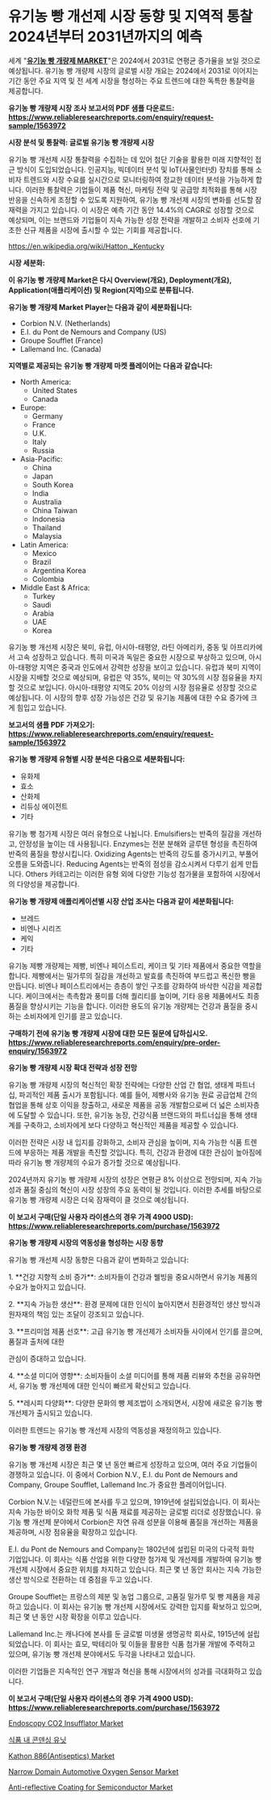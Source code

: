 <p><h1>유기농 빵 개선제 시장 동향 및 지역적 통찰 2024년부터 2031년까지의 예측</h1></p><p>세계 "<strong><a href="https://www.reliableresearchreports.com/organic-bread-improver-r1563972">유기농 빵 개량제 MARKET</a></strong>"은 2024에서 2031로 연평균 증가율을 보일 것으로 예상됩니다. 유기농 빵 개량제 시장의 글로벌 시장 개요는 2024에서 2031로 이어지는 기간 동안 주요 지역 및 전 세계 시장을 형성하는 주요 트렌드에 대한 독특한 통찰력을 제공합니다.</p>
<p><strong>유기농 빵 개량제 시장 조사 보고서의 PDF 샘플 다운로드: <a href="https://www.reliableresearchreports.com/enquiry/request-sample/1563972">https://www.reliableresearchreports.com/enquiry/request-sample/1563972</a></strong></p>
<p><strong>시장 분석 및 통찰력: 글로벌 유기농 빵 개량제 시장</strong></p>
<p><p>유기농 빵 개선제 시장 통찰력을 수집하는 데 있어 첨단 기술을 활용한 미래 지향적인 접근 방식이 도입되었습니다. 인공지능, 빅데이터 분석 및 IoT(사물인터넷) 장치를 통해 소비자 트렌드와 시장 수요를 실시간으로 모니터링하여 정교한 데이터 분석을 가능하게 합니다. 이러한 통찰력은 기업들이 제품 혁신, 마케팅 전략 및 공급망 최적화를 통해 시장 반응을 신속하게 조정할 수 있도록 지원하여, 유기농 빵 개선제 시장의 변화를 선도할 잠재력을 가지고 있습니다. 이 시장은 예측 기간 동안 14.4%의 CAGR로 성장할 것으로 예상되며, 이는 브랜드와 기업들이 지속 가능한 성장 전략을 개발하고 소비자 선호에 기초한 신규 제품을 시장에 출시할 수 있는 기회를 제공합니다.</p></p>
<p><a href="%7CAUTHORITHY_DOMAIN_URL%7C">https://en.wikipedia.org/wiki/Hatton,_Kentucky</a></p>
<p><strong>시장 세분화:</strong></p>
<p><strong>이 유기농 빵 개량제 Market은 다시 Overview(개요), Deployment(개요), Application(애플리케이션) 및 Region(지역)으로 분류됩니다.</strong></p>
<p><strong>유기농 빵 개량제 Market Player는 다음과 같이 세분화됩니다:</strong></p>
<p><ul><li>Corbion N.V. (Netherlands)</li><li>E.I. du Pont de Nemours and Company (US)</li><li>Groupe Soufflet (France)</li><li>Lallemand Inc. (Canada)</li></ul></p>
<p><strong>지역별로 제공되는 유기농 빵 개량제 마켓 플레이어는 다음과 같습니다:</strong></p>
<p><ul>
    <li>
        North America:
        <ul>
            <li>United States</li>
            <li>Canada</li>
        </ul>
    </li>
    <li>
        Europe:
        <ul>
            <li>Germany</li>
            <li>France</li>
            <li>U.K.</li>
            <li>Italy</li>
            <li>Russia</li>
        </ul>
    </li>
    <li>
        Asia-Pacific:
        <ul>
            <li>China</li>
            <li>Japan</li>
            <li>South Korea</li>
            <li>India</li>
            <li>Australia</li>
            <li>China Taiwan</li>
            <li>Indonesia</li>
            <li>Thailand</li>
            <li>Malaysia</li>
        </ul>
    </li>
    <li>
        Latin America:
        <ul>
            <li>Mexico</li>
            <li>Brazil</li>
            <li>Argentina Korea</li>
            <li>Colombia</li>
        </ul>
    </li>
    <li>
        Middle East & Africa:
        <ul>
            <li>Turkey</li>
            <li>Saudi</li>
            <li>Arabia</li>
            <li>UAE</li>
            <li>Korea</li>
        </ul>
    </li>
    </ul></p>
<p><p>유기농 빵 개선제 시장은 북미, 유럽, 아시아-태평양, 라틴 아메리카, 중동 및 아프리카에서 고속 성장하고 있습니다. 특히 미국과 독일은 중요한 시장으로 부상하고 있으며, 아시아-태평양 지역은 중국과 인도에서 강력한 성장을 보이고 있습니다. 유럽과 북미 지역이 시장을 지배할 것으로 예상되며, 유럽은 약 35%, 북미는 약 30%의 시장 점유율을 차지할 것으로 보입니다. 아시아-태평양 지역도 20% 이상의 시장 점유율로 성장할 것으로 예상됩니다. 이 시장의 향후 성장 가능성은 건강 및 유기농 제품에 대한 수요 증가에 크게 힘입고 있습니다.</p></p>
<p><strong>보고서의 샘플 PDF 가져오기: <a href="https://www.reliableresearchreports.com/enquiry/request-sample/1563972">https://www.reliableresearchreports.com/enquiry/request-sample/1563972</a></strong></p>
<p><strong>유기농 빵 개량제 유형별 시장 분석은 다음으로 세분화됩니다:</strong></p>
<p><ul><li>유화제</li><li>효소</li><li>산화제</li><li>리듀싱 에이전트</li><li>기타</li></ul></p>
<p><p>유기농 빵 첨가제 시장은 여러 유형으로 나뉩니다. Emulsifiers는 반죽의 질감을 개선하고, 안정성을 높이는 데 사용됩니다. Enzymes는 전분 분해와 글루텐 형성을 촉진하여 반죽의 품질을 향상시킵니다. Oxidizing Agents는 반죽의 강도를 증가시키고, 부풀어 오름을 도와줍니다. Reducing Agents는 반죽의 점성을 감소시켜서 다루기 쉽게 만듭니다. Others 카테고리는 이러한 유형 외에 다양한 기능성 첨가물을 포함하여 시장에서의 다양성을 제공합니다.</p></p>
<p><strong>유기농 빵 개량제 애플리케이션별 시장 산업 조사는 다음과 같이 세분화됩니다:</strong></p>
<p><ul><li>브레드</li><li>비엔나 시리즈</li><li>케익</li><li>기타</li></ul></p>
<p><p>유기농 제빵 개량제는 제빵, 비엔나 페이스트리, 케이크 및 기타 제품에서 중요한 역할을 합니다. 제빵에서는 밀가루의 질감을 개선하고 발효를 촉진하여 부드럽고 폭신한 빵을 만듭니다. 비엔나 페이스트리에서는 층층이 쌓인 구조를 강화하여 바삭한 식감을 제공합니다. 케이크에서는 촉촉함과 풍미를 더해 퀄리티를 높이며, 기타 응용 제품에서도 최종 품질을 향상시키는 기능을 합니다. 이러한 용도의 유기농 개량제는 건강과 품질을 중시하는 소비자에게 인기를 끌고 있습니다.</p></p>
<p><strong>구매하기 전에 유기농 빵 개량제 시장에 대한 모든 질문에 답하십시오. <a href="https://www.reliableresearchreports.com/enquiry/pre-order-enquiry/1563972">https://www.reliableresearchreports.com/enquiry/pre-order-enquiry/1563972</a></strong></p>
<p><strong>유기농 빵 개량제 시장 확대 전략과 성장 전망</strong></p>
<p><p>유기농 빵 개량제 시장의 혁신적인 확장 전략에는 다양한 산업 간 협업, 생태계 파트너십, 파괴적인 제품 출시가 포함됩니다. 예를 들어, 제빵사와 유기농 원료 공급업체 간의 협업을 통해 상호 이익을 창출하고, 새로운 제품을 공동 개발함으로써 더 넓은 소비자층에 도달할 수 있습니다. 또한, 유기농 농장, 건강식품 브랜드와의 파트너십을 통해 생태계를 구축하고, 소비자에게 보다 다양하고 혁신적인 제품을 제공할 수 있습니다. </p><p>이러한 전략은 시장 내 입지를 강화하고, 소비자 관심을 높이며, 지속 가능한 식품 트렌드에 부응하는 제품 개발을 촉진할 것입니다. 특히, 건강과 환경에 대한 관심이 높아짐에 따라 유기농 빵 개량제의 수요가 증가할 것으로 예상됩니다. </p><p>2024년까지 유기농 빵 개량제 시장의 성장은 연평균 8% 이상으로 전망되며, 지속 가능성과 품질 중심의 혁신이 시장 성장의 주요 동력이 될 것입니다. 이러한 추세를 바탕으로 유기농 빵 개량제 시장은 더욱 잠재력이 클 것으로 예상됩니다.</p></p>
<p><strong>이 보고서 구매(단일 사용자 라이센스의 경우 가격 4900 USD): <a href="https://www.reliableresearchreports.com/purchase/1563972">https://www.reliableresearchreports.com/purchase/1563972</a></strong></p>
<p><strong>유기농 빵 개량제 시장의 역동성을 형성하는 시장 동향</strong></p>
<p><p>유기농 빵 개선제 시장 동향은 다음과 같이 변화하고 있습니다:</p><p>1. **건강 지향적 소비 증가**: 소비자들이 건강과 웰빙을 중요시하면서 유기농 제품의 수요가 높아지고 있습니다.</p><p>2. **지속 가능한 생산**: 환경 문제에 대한 인식이 높아지면서 친환경적인 생산 방식과 원자재의 책임 있는 조달이 강조되고 있습니다.</p><p>3. **프리미엄 제품 선호**: 고급 유기농 빵 개선제가 소비자들 사이에서 인기를 끌으며, 품질과 출처에 대한</p><p>관심이 증대하고 있습니다.</p><p>4. **소셜 미디어 영향**: 소비자들이 소셜 미디어를 통해 제품 리뷰와 추천을 공유하면서, 유기농 빵 개선제에 대한 인식이 빠르게 확산되고 있습니다.</p><p>5. **레시피 다양화**: 다양한 문화의 빵 제조법이 소개되면서, 시장에 새로운 유기농 빵 개선제가 출시되고 있습니다. </p><p>이러한 트렌드는 유기농 빵 개선제 시장의 역동성을 재정의하고 있습니다.</p></p>
<p><strong>유기농 빵 개량제 경쟁 환경</strong></p>
<p><p>유기농 빵 개선제 시장은 최근 몇 년 동안 빠르게 성장하고 있으며, 여러 주요 기업들이 경쟁하고 있습니다. 이 중에서 Corbion N.V., E.I. du Pont de Nemours and Company, Groupe Soufflet, Lallemand Inc.가 중요한 플레이어입니다.</p><p>Corbion N.V.는 네덜란드에 본사를 두고 있으며, 1919년에 설립되었습니다. 이 회사는 지속 가능한 바이오 화학 제품 및 식품 재료를 제공하는 글로벌 리더로 성장했습니다. 유기농 빵 개선제 분야에서 Corbion은 자연 유래 성분을 이용해 품질을 개선하는 제품을 제공하며, 시장 점유율을 확장하고 있습니다.</p><p>E.I. du Pont de Nemours and Company는 1802년에 설립된 미국의 다국적 화학 기업입니다. 이 회사는 식품 산업을 위한 다양한 첨가제 및 개선제를 개발하여 유기농 빵 개선제 시장에서 중요한 위치를 차지하고 있습니다. 최근 몇 년 동안 회사는 지속 가능한 생산 방식으로 전환하는 데 중점을 두고 있습니다.</p><p>Groupe Soufflet는 프랑스의 제분 및 농업 그룹으로, 고품질 밀가루 및 빵 제품을 제공하고 있습니다. 이 회사는 유기농 빵 개선제 시장에서도 강력한 입지를 확보하고 있으며, 최근 몇 년 동안 시장 확장을 이루고 있습니다.</p><p>Lallemand Inc.는 캐나다에 본사를 둔 글로벌 미생물 생명공학 회사로, 1915년에 설립되었습니다. 이 회사는 효모, 박테리아 및 이들을 활용한 식품 첨가물 개발에 주력하고 있으며, 유기농 빵 개선제 분야에서도 두각을 나타내고 있습니다.</p><p>이러한 기업들은 지속적인 연구 개발과 혁신을 통해 시장에서의 성과를 극대화하고 있습니다.</p></p>
<p><strong>이 보고서 구매(단일 사용자 라이센스의 경우 가격 4900 USD): <a href="https://www.reliableresearchreports.com/purchase/1563972">https://www.reliableresearchreports.com/purchase/1563972</a></strong></p>
<p><p><a href="https://github.com/petbigbeepjn/Market-Research-Report-List-1/blob/main/endoscopy-co2-insufflator-market.md">Endoscopy CO2 Insufflator Market</a></p><p><a href="https://medium.com/@christorpherpfannerstill5436/%EC%8B%9D%ED%92%88-%EC%8B%9C%EC%9E%A5%EC%9D%98-%EC%9D%91%EC%B6%95-%EC%9C%A0%EB%8B%9B-%EA%B8%80%EB%A1%9C%EB%B2%8C-%EC%8B%9C%EC%9E%A5-%EB%8F%99%ED%96%A5-%EB%B0%8F-%EC%8B%9C%EC%9E%A5-%EC%A0%84%EB%A7%9D-2024-2031-3d67bc1b4020?postPublishedType=initial">식품 내 콘덴싱 유닛</a></p><p><a href="https://issuu.com/reportprime-2/docs/kathon-886antiseptics-market-size-2_e0b1b1d5f80f51">Kathon 886(Antiseptics) Market</a></p><p><a href="https://medium.com/@lucas.russell0876/the-narrow-domain-automotive-oxygen-sensor-market-has-grown-significantly-as-a-result-of-several-edb5612eef57">Narrow Domain Automotive Oxygen Sensor Market</a></p><p><a href="https://issuu.com/reportprime-2/docs/anti-reflective-coating-for-semicon_3f9d25334fd2b3">Anti-reflective Coating for Semiconductor Market</a></p></p>